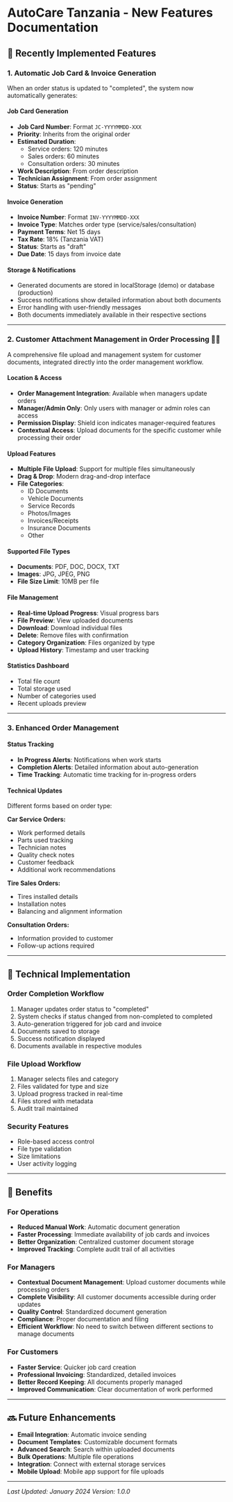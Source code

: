 # AutoCare Tanzania - New Features Documentation

## 🚀 Recently Implemented Features

### 1. **Automatic Job Card & Invoice Generation**

When an order status is updated to "completed", the system now automatically generates:

#### **Job Card Generation**
- **Job Card Number**: Format `JC-YYYYMMDD-XXX`
- **Priority**: Inherits from the original order
- **Estimated Duration**: 
  - Service orders: 120 minutes
  - Sales orders: 60 minutes
  - Consultation orders: 30 minutes
- **Work Description**: From order description
- **Technician Assignment**: From order assignment
- **Status**: Starts as "pending"

#### **Invoice Generation**
- **Invoice Number**: Format `INV-YYYYMMDD-XXX`
- **Invoice Type**: Matches order type (service/sales/consultation)
- **Payment Terms**: Net 15 days
- **Tax Rate**: 18% (Tanzania VAT)
- **Status**: Starts as "draft"
- **Due Date**: 15 days from invoice date

#### **Storage & Notifications**
- Generated documents are stored in localStorage (demo) or database (production)
- Success notifications show detailed information about both documents
- Error handling with user-friendly messages
- Both documents immediately available in their respective sections

---

### 2. **Customer Attachment Management in Order Processing** 👨‍💼

A comprehensive file upload and management system for customer documents, integrated directly into the order management workflow.

#### **Location & Access**
- **Order Management Integration**: Available when managers update orders
- **Manager/Admin Only**: Only users with manager or admin roles can access
- **Permission Display**: Shield icon indicates manager-required features
- **Contextual Access**: Upload documents for the specific customer while processing their order

#### **Upload Features**
- **Multiple File Upload**: Support for multiple files simultaneously
- **Drag & Drop**: Modern drag-and-drop interface
- **File Categories**:
  - ID Documents
  - Vehicle Documents
  - Service Records
  - Photos/Images
  - Invoices/Receipts
  - Insurance Documents
  - Other

#### **Supported File Types**
- **Documents**: PDF, DOC, DOCX, TXT
- **Images**: JPG, JPEG, PNG
- **File Size Limit**: 10MB per file

#### **File Management**
- **Real-time Upload Progress**: Visual progress bars
- **File Preview**: View uploaded documents
- **Download**: Download individual files
- **Delete**: Remove files with confirmation
- **Category Organization**: Files organized by type
- **Upload History**: Timestamp and user tracking

#### **Statistics Dashboard**
- Total file count
- Total storage used
- Number of categories used
- Recent uploads preview

---

### 3. **Enhanced Order Management**

#### **Status Tracking**
- **In Progress Alerts**: Notifications when work starts
- **Completion Alerts**: Detailed information about auto-generation
- **Time Tracking**: Automatic time tracking for in-progress orders

#### **Technical Updates**
Different forms based on order type:

**Car Service Orders:**
- Work performed details
- Parts used tracking
- Technician notes
- Quality check notes
- Customer feedback
- Additional work recommendations

**Tire Sales Orders:**
- Tires installed details
- Installation notes
- Balancing and alignment information

**Consultation Orders:**
- Information provided to customer
- Follow-up actions required

---

## 🔧 Technical Implementation

### **Order Completion Workflow**
1. Manager updates order status to "completed"
2. System checks if status changed from non-completed to completed
3. Auto-generation triggered for job card and invoice
4. Documents saved to storage
5. Success notification displayed
6. Documents available in respective modules

### **File Upload Workflow**
1. Manager selects files and category
2. Files validated for type and size
3. Upload progress tracked in real-time
4. Files stored with metadata
5. Audit trail maintained

### **Security Features**
- Role-based access control
- File type validation
- Size limitations
- User activity logging

---

## 🎯 Benefits

### **For Operations**
- **Reduced Manual Work**: Automatic document generation
- **Faster Processing**: Immediate availability of job cards and invoices
- **Better Organization**: Centralized customer document storage
- **Improved Tracking**: Complete audit trail of all activities

### **For Managers**
- **Contextual Document Management**: Upload customer documents while processing orders
- **Complete Visibility**: All customer documents accessible during order updates
- **Quality Control**: Standardized document generation
- **Compliance**: Proper documentation and filing
- **Efficient Workflow**: No need to switch between different sections to manage documents

### **For Customers**
- **Faster Service**: Quicker job card creation
- **Professional Invoicing**: Standardized, detailed invoices
- **Better Record Keeping**: All documents properly managed
- **Improved Communication**: Clear documentation of work performed

---

## 🔜 Future Enhancements

- **Email Integration**: Automatic invoice sending
- **Document Templates**: Customizable document formats
- **Advanced Search**: Search within uploaded documents
- **Bulk Operations**: Multiple file operations
- **Integration**: Connect with external storage services
- **Mobile Upload**: Mobile app support for file uploads

---

*Last Updated: January 2024*
*Version: 1.0.0*
